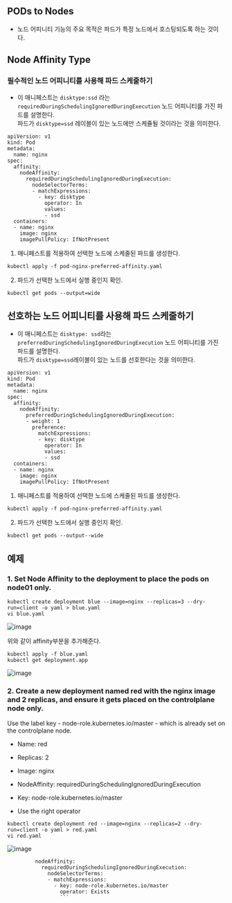 ## PODs to Nodes
- 노드 어피니티 기능의 주요 목적은 파드가 특정 노드에서 호스팅되도록 하는 것이다.

## Node Affinity Type

### 필수적인 노드 어피니티를 사용해 파드 스케줄하기
- 이 매니페스트는 `disktype:ssd` 라는 `requiredDuringSchedulingIgnoredDuringExecution` 노드 어피니티를 가진 파드를 설명한다.  
파드가 `disktype=ssd` 레이블이 있는 노드에만 스케쥴될 것이라는 것을 의미한다.

```
apiVersion: v1
kind: Pod
metadata:
  name: nginx
spec:
  affinity:
    nodeAffinity:
      requiredDuringSchedulingIgnoredDuringExecution:
        nodeSelectorTerms:
        - matchExpressions:
          - key: disktype
            operator: In
            values:
            - ssd            
  containers:
  - name: nginx
    image: nginx
    imagePullPolicy: IfNotPresent
```

1. 매니페스트를 적용하여 선택한 노드에 스케줄된 파드를 생성한다.  

`kubectl apply -f pod-nginx-preferred-affinity.yaml`

2. 파드가 선택한 노드에서 실행 중인지 확인.
```
kubectl get pods --output=wide
```

## 선호하는 노드 어피니티를 사용해 파드 스케줄하기
- 이 매니페스트는 `disktype: ssd`라는 `preferredDuringSchedulingIgnoredDuringExecution` 노드 어피니티를 가진 파드를 설명한다.  
파드가 `disktype=ssd`레이블이 있는 노드를 선호한다는 것을 의미한다.

```
apiVersion: v1
kind: Pod
metadata:
  name: nginx
spec:
  affinity:
    nodeAffinity:
      preferredDuringSchedulingIgnoredDuringExecution:
      - weight: 1
        preference:
          matchExpressions:
          - key: disktype
            operator: In
            values:
            - ssd          
  containers:
  - name: nginx
    image: nginx
    imagePullPolicy: IfNotPresent
```

1. 매니페스트를 적용하여 선택한 노드에 스케줄된 파드를 생성한다.

```
kubectl apply -f pod-nginx-preferred-affinity.yaml
```

2. 파드가 선택한 노드에서 실행 중인지 확인.
```
kubectl get pods --output--wide
```
## 예제

 ### 1. Set Node Affinity to the deployment to place the pods on node01 only.
 
 ```
 kubectl create deployment blue --image=nginx --replicas=3 --dry-run=client -o yaml > blue.yaml
 vi blue.yaml

 ```
 ![image](https://user-images.githubusercontent.com/81672260/167808212-35d8d67f-ecd9-4949-a1d4-22a9f218db73.png)

위와 같이 affinity부분을 추가해준다.

```
kubectl apply -f blue.yaml
kubectl get deployment.app
```
![image](https://user-images.githubusercontent.com/81672260/167808709-d6a0081c-77ea-4224-bad6-205f7fb66ca1.png)

### 2. Create a new deployment named red with the nginx image and 2 replicas, and ensure it gets placed on the controlplane node only.

Use the label key - node-role.kubernetes.io/master - which is already set on the controlplane node.


- Name: red

- Replicas: 2

- Image: nginx

- NodeAffinity: requiredDuringSchedulingIgnoredDuringExecution

- Key: node-role.kubernetes.io/master

- Use the right operator

```
kubectl create deployment red --image=nginx --replicas=2 --dry-run=client -o yaml > red.yaml
vi red.yaml
```

![image](https://user-images.githubusercontent.com/81672260/168190932-975d43e1-9027-4005-82f6-51bd34c0b4ee.png)

```
         nodeAffinity:
           requiredDuringSchedulingIgnoredDuringExecution:
             nodeSelectorTerms:
             - matchExpressions:
               - key: node-role.kubernetes.io/master
                 operator: Exists
                 ```
 
